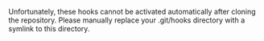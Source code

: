Unfortunately, these hooks cannot be activated automatically after cloning the repository.
Please manually replace your .git/hooks directory with a symlink to this directory.
